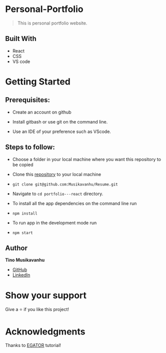 # Personal-Portfolio
> This is personal portfolio website.



## Built With

- React
- CSS
- VS code




# Getting Started
## Prerequisites:


- Create an account on github

- Install gitbash or use git on the command line.

- Use an IDE of your preference such as VScode.

## Steps to follow:

- Choose a folder in your local machine where you want this repository to be copied

- Clone this [repository](https://github.com/Musikavanhu/Resume) to your local machine 
- ```
  git clone git@github.com:Musikavanhu/Resume.git
  ```

- Navigate to `cd portfolio---react`  directory.

- To install all the app dependencies on the command line run
- ```
  npm install
  ``` 
- To run app in the development mode run 
- ```
  npm start
  ```


## Author

 **Tino Musikavanhu**

- [GitHub](https://github.com/Musikavanhu)
- [LinkedIn](https://www.linkedin.com/in/tino-m-630086124/)


# Show your support
Give a ⭐ if you like this project!

# Acknowledgments
Thanks to [EGATOR](https://www.youtube.com/watch?v=G-Cr00UYokU&list=WL&index=55&t=1845s) tutorial!
